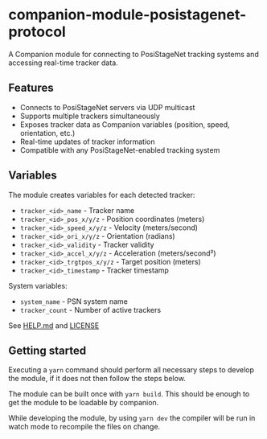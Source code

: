 # companion-module-posistagenet-protocol

A Companion module for connecting to PosiStageNet tracking systems and accessing real-time tracker data.

## Features

- Connects to PosiStageNet servers via UDP multicast
- Supports multiple trackers simultaneously
- Exposes tracker data as Companion variables (position, speed, orientation, etc.)
- Real-time updates of tracker information
- Compatible with any PosiStageNet-enabled tracking system

## Variables

The module creates variables for each detected tracker:

- `tracker_<id>_name` - Tracker name
- `tracker_<id>_pos_x/y/z` - Position coordinates (meters)
- `tracker_<id>_speed_x/y/z` - Velocity (meters/second)
- `tracker_<id>_ori_x/y/z` - Orientation (radians)
- `tracker_<id>_validity` - Tracker validity
- `tracker_<id>_accel_x/y/z` - Acceleration (meters/second²)
- `tracker_<id>_trgtpos_x/y/z` - Target position (meters)
- `tracker_<id>_timestamp` - Tracker timestamp

System variables:

- `system_name` - PSN system name
- `tracker_count` - Number of active trackers

See [HELP.md](./companion/HELP.md) and [LICENSE](./LICENSE)

## Getting started

Executing a `yarn` command should perform all necessary steps to develop the module, if it does not then follow the steps below.

The module can be built once with `yarn build`. This should be enough to get the module to be loadable by companion.

While developing the module, by using `yarn dev` the compiler will be run in watch mode to recompile the files on change.
